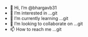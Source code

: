 - 👋 Hi, I’m @bhargavb31
- 👀 I’m interested in ...git
- 🌱 I’m currently learning ...git
- 💞️ I’m looking to collaborate on ...git
- 📫 How to reach me ...git

<!---
bhargavb31/bhargavb31 is a ✨ special ✨ repository because its `README.md` (this file) appears on your GitHub profile.
You can click the Preview link to take a look at your changes.
--->
